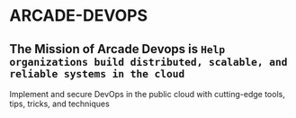 # ARCADE-DEVOPS 
## The Mission of Arcade Devops is `Help organizations build distributed, scalable, and reliable systems in the cloud`
Implement and secure DevOps in the public cloud
with cutting-edge tools, tips, tricks, and techniques
